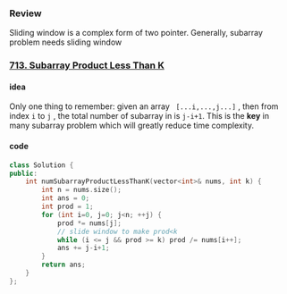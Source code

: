 ### Review

Sliding window is a complex form of two pointer. Generally, subarray problem needs sliding window



### [713. Subarray Product Less Than K](https://leetcode.com/problems/subarray-product-less-than-k/)

#### idea

Only one thing to remember: given an array ` [...i,...,j...]` , then from index `i` to `j` , the total number of subarray in is `j-i+1`. This is the __key__ in many subarray problem which will greatly reduce time complexity. 

 #### code

```c++
class Solution {
public:
    int numSubarrayProductLessThanK(vector<int>& nums, int k) {
        int n = nums.size();
        int ans = 0; 
        int prod = 1; 
        for (int i=0, j=0; j<n; ++j) {
            prod *= nums[j];
            // slide window to make prod<k
            while (i <= j && prod >= k) prod /= nums[i++];
            ans += j-i+1;
        }
        return ans;
    }
};
```




